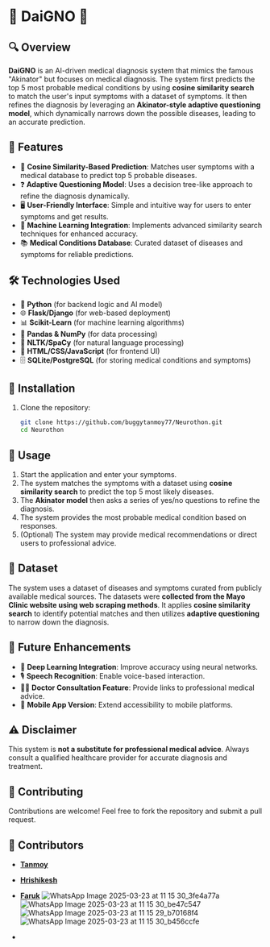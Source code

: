 # 🏥 DaiGNO 🤖

## 🔍 Overview
**DaiGNO** is an AI-driven medical diagnosis system that mimics the famous "Akinator" but focuses on medical diagnosis. The system first predicts the top 5 most probable medical conditions by using **cosine similarity search** to match the user's input symptoms with a dataset of symptoms. It then refines the diagnosis by leveraging an **Akinator-style adaptive questioning model**, which dynamically narrows down the possible diseases, leading to an accurate prediction.

## 🌟 Features
- 🏥 **Cosine Similarity-Based Prediction**: Matches user symptoms with a medical database to predict top 5 probable diseases.
- ❓ **Adaptive Questioning Model**: Uses a decision tree-like approach to refine the diagnosis dynamically.
- 🖥️ **User-Friendly Interface**: Simple and intuitive way for users to enter symptoms and get results.
- 🤖 **Machine Learning Integration**: Implements advanced similarity search techniques for enhanced accuracy.
- 📚 **Medical Conditions Database**: Curated dataset of diseases and symptoms for reliable predictions.

## 🛠️ Technologies Used
- 🐍 **Python** (for backend logic and AI model)
- 🌐 **Flask/Django** (for web-based deployment)
- 📊 **Scikit-Learn** (for machine learning algorithms)
- 🔢 **Pandas & NumPy** (for data processing)
- 📝 **NLTK/SpaCy** (for natural language processing)
- 🎨 **HTML/CSS/JavaScript** (for frontend UI)
- 🗄️ **SQLite/PostgreSQL** (for storing medical conditions and symptoms)

## 🚀 Installation
1. Clone the repository:
   ```bash
   git clone https://github.com/buggytanmoy77/Neurothon.git
   cd Neurothon
   ```

## 🏃 Usage
1. Start the application and enter your symptoms.
2. The system matches the symptoms with a dataset using **cosine similarity search** to predict the top 5 most likely diseases.
3. The **Akinator model** then asks a series of yes/no questions to refine the diagnosis.
4. The system provides the most probable medical condition based on responses.
5. (Optional) The system may provide medical recommendations or direct users to professional advice.

## 📂 Dataset
The system uses a dataset of diseases and symptoms curated from publicly available medical sources. The datasets were **collected from the Mayo Clinic website using web scraping methods**. It applies **cosine similarity search** to identify potential matches and then utilizes **adaptive questioning** to narrow down the diagnosis.

## 🔮 Future Enhancements
- 🧠 **Deep Learning Integration**: Improve accuracy using neural networks.
- 🎙️ **Speech Recognition**: Enable voice-based interaction.
- 👨‍⚕️ **Doctor Consultation Feature**: Provide links to professional medical advice.
- 📱 **Mobile App Version**: Extend accessibility to mobile platforms.

## ⚠️ Disclaimer
This system is **not a substitute for professional medical advice**. Always consult a qualified healthcare provider for accurate diagnosis and treatment.

## 🤝 Contributing
Contributions are welcome! Feel free to fork the repository and submit a pull request.

## 👥 Contributors
- **[Tanmoy](https://github.com/buggytanmoy77)**
- **[Hrishikesh](https://github.com/wardayX)**
- **[Faruk](https://github.com/Faruk0713)**
![WhatsApp Image 2025-03-23 at 11 15 30_3fe4a77a](https://github.com/user-attachments/assets/0e87675e-63f1-4baf-98ff-66291c5e672d)
![WhatsApp Image 2025-03-23 at 11 15 30_be47c547](https://github.com/user-attachments/assets/78083a13-1cba-4072-800a-83bb1a7914c0)
![WhatsApp Image 2025-03-23 at 11 15 29_b70168f4](https://github.com/user-attachments/assets/a54cfba0-fe56-40ba-899c-4e231526ddaa)
![WhatsApp Image 2025-03-23 at 11 15 30_b456ccfe](https://github.com/user-attachments/assets/adb38de6-d8c3-4d15-8f53-1bb209f2bb96)


- 
